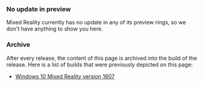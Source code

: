 ### No update in preview
Mixed Reality currently has no update in any of its preview rings, so we don't have anything to show you here.

### Archive
After every release, the content of this page is archived into the build of the release. Here is a list of builds that were previously depicted on this page:

- [Windows 10 Mixed Reality version 1607](https://changewindows.org/build/14393/holographic)